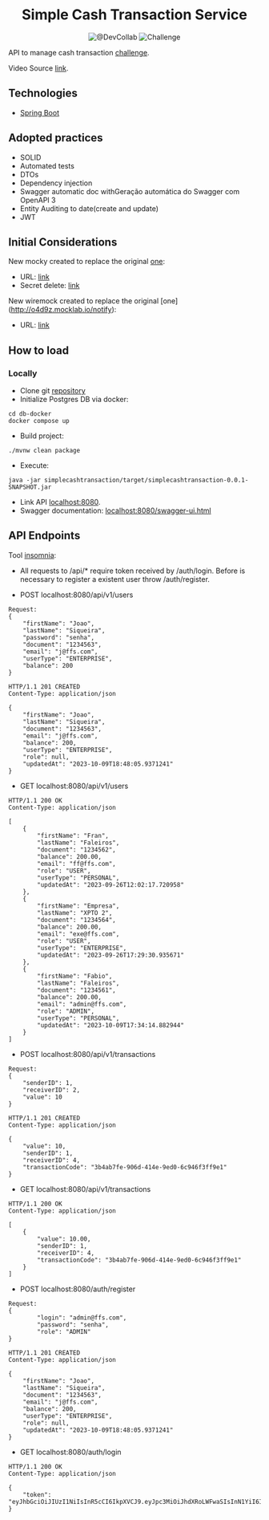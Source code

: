 <h1 align="center">
  Simple Cash Transaction Service
</h1>

<p align="center">
 <img src="https://img.shields.io/static/v1?label=Youtube&message=@DevCollab&color=8257E5&labelColor=000000" alt="@DevCollab" />
 <img src="https://img.shields.io/static/v1?label=Tipo&message=Desafio&color=8257E5&labelColor=000000" alt="Challenge" />
</p>

API to manage cash transaction [challenge](https://github.com/PicPay/picpay-desafio-backend).

Video Source [link](https://youtu.be/QXunBiLq2SM?si=3dpJtAyRMjRlPC-5).

## Technologies
 
- [Spring Boot](https://spring.io/projects/spring-boot)

## Adopted practices

- SOLID
- Automated tests
- DTOs
- Dependency injection
- Swagger automatic doc withGeração automática do Swagger com OpenAPI 3
- Entity Auditing to date(create and update)
- JWT

## Initial Considerations

New mocky created to replace the original [one](https://run.mocky.io/v3/8fafdd68-a090-496f-8c9a-3442cf30dae6):
- URL: [link](https://run.mocky.io/v3/da51a6c7-9ad8-475d-8c3b-7c406416a5f8)
- Secret delete: [link](https://designer.mocky.io/manage/delete/da51a6c7-9ad8-475d-8c3b-7c406416a5f8/H6I6tOKVG71HCzHJvtvtCNWlx6LfNth74UGN)

New wiremock created to replace the original [one] (http://o4d9z.mocklab.io/notify):
- URL: [link](https://v4goj.wiremockapi.cloud/notify)
 
## How to load

### Locally
- Clone git [repository](https://github.com/fabiofaleiros/simplecashtransaction)
- Initialize Postgres DB via docker:
```
cd db-docker
docker compose up
```
- Build project:
```
./mvnw clean package
```
- Execute:
```
java -jar simplecashtransaction/target/simplecashtransaction-0.0.1-SNAPSHOT.jar
```

- Link API [localhost:8080](http://localhost:8080).
- Swagger documentation: [localhost:8080/swagger-ui.html](http://localhost:8080/swagger-ui.html)

## API Endpoints

Tool [insomnia](https://insomnia.rest/):

- All requests to /api/* require token received by /auth/login. Before is necessary to register a existent user throw /auth/register.

- POST localhost:8080/api/v1/users
```
Request:
{
	"firstName": "Joao",
	"lastName": "Siqueira",
	"password": "senha",
	"document": "1234563",
	"email": "j@ffs.com",
	"userType": "ENTERPRISE",
	"balance": 200
}

HTTP/1.1 201 CREATED
Content-Type: application/json

{
	"firstName": "Joao",
	"lastName": "Siqueira",
	"document": "1234563",
	"email": "j@ffs.com",
	"balance": 200,
	"userType": "ENTERPRISE",
	"role": null,
	"updatedAt": "2023-10-09T18:48:05.9371241"
}
```

- GET localhost:8080/api/v1/users
```
HTTP/1.1 200 OK
Content-Type: application/json

[
    {
        "firstName": "Fran",
        "lastName": "Faleiros",
        "document": "1234562",
        "balance": 200.00,
        "email": "ff@ffs.com",
        "role": "USER",
        "userType": "PERSONAL",
        "updatedAt": "2023-09-26T12:02:17.720958"
    },
    {
        "firstName": "Empresa",
        "lastName": "XPTO 2",
        "document": "1234564",
        "balance": 200.00,
        "email": "exe@ffs.com",
        "role": "USER",
        "userType": "ENTERPRISE",
        "updatedAt": "2023-09-26T17:29:30.935671"
    },
    {
        "firstName": "Fabio",
        "lastName": "Faleiros",
        "document": "1234561",
        "balance": 200.00,
        "email": "admin@ffs.com",
        "role": "ADMIN",
        "userType": "PERSONAL",
        "updatedAt": "2023-10-09T17:34:14.882944"
    }
]
```
- POST localhost:8080/api/v1/transactions
```
Request:
{
	"senderID": 1,
	"receiverID": 2,
	"value": 10
}

HTTP/1.1 201 CREATED
Content-Type: application/json

{
    "value": 10,
    "senderID": 1,
    "receiverID": 4,
    "transactionCode": "3b4ab7fe-906d-414e-9ed0-6c946f3ff9e1"
}
```

- GET localhost:8080/api/v1/transactions
```
HTTP/1.1 200 OK
Content-Type: application/json

[
    {
        "value": 10.00,
        "senderID": 1,
        "receiverID": 4,
        "transactionCode": "3b4ab7fe-906d-414e-9ed0-6c946f3ff9e1"
    }
]
```

- POST localhost:8080/auth/register
```
Request:
{
		"login": "admin@ffs.com",
		"password": "senha",
		"role": "ADMIN"
}

HTTP/1.1 201 CREATED
Content-Type: application/json

{
	"firstName": "Joao",
	"lastName": "Siqueira",
	"document": "1234563",
	"email": "j@ffs.com",
	"balance": 200,
	"userType": "ENTERPRISE",
	"role": null,
	"updatedAt": "2023-10-09T18:48:05.9371241"
}
```

- GET localhost:8080/auth/login
```
HTTP/1.1 200 OK
Content-Type: application/json

{
    "token": "eyJhbGciOiJIUzI1NiIsInR5cCI6IkpXVCJ9.eyJpc3MiOiJhdXRoLWFwaSIsInN1YiI6ImFkbWluQGZmcy5jb20iLCJleHAiOjE2OTY4ODM5MTh9.vjRywJfMbflrwBNI8_OSqiFrgLKgTH7GM1nB7O160p0"
}
```
